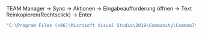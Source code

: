 TEAM Manager -> Sync -> Aktionen -> Eingabeaufforderung öffnen -> Text Reinkopieren(Rechtsclick) -> Enter
```bash
"C:\Program Files (x86)\Microsoft Visual Studio\2019\Community\Common7\IDE\CommonExtensions\Microsoft\TeamFoundation\Team Explorer\Git\cmd\git.exe" config --global http.proxy "http://jbs-pinneberg.org:3128"
```
